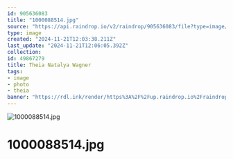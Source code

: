```yaml
---
id: 905636083
title: "1000088514.jpg"
source: "https://api.raindrop.io/v2/raindrop/905636083/file?type=image/jpeg"
type: image
created: "2024-11-21T12:03:38.211Z"
last_update: "2024-11-21T12:06:05.392Z"
collection:
id: 49867279
title: Theia Natalya Wagner
tags:
- image
- photo
- theia
banner: "https://rdl.ink/render/https%3A%2F%2Fup.raindrop.io%2Fraindrop%2Ffiles%2F905%2F636%2F083%2F1000088514.jpg"
---
```


![1000088514.jpg](https://rdl.ink/render/https%3A%2F%2Fup.raindrop.io%2Fraindrop%2Ffiles%2F905%2F636%2F083%2F1000088514.jpg)

# 1000088514.jpg

